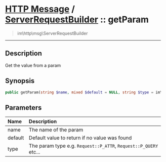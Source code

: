 # [HTTP Message](http.md) / [ServerRequestBuilder](http-ServerRequestBuilder.md) :: getParam
 > im\http\msg\ServerRequestBuilder
____

## Description
Get the value from a param

## Synopsis
```php
public getParam(string $name, mixed $default = NULL, string $type = im\http\msg\Request::P_ATTR): mixed
```

## Parameters
| Name | Description |
| :--- | :---------- |
| name | The name of the param |
| default | Default value to return if no value was found |
| type | The param type e.g. `Request::P_ATTR`, `Request::P_QUERY` etc... |

